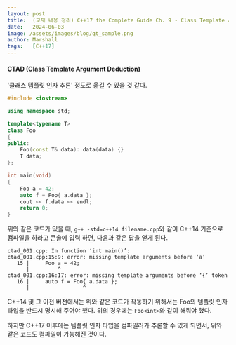 ```yaml
---
layout: post
title:  (교재 내용 정리) C++17 the Complete Guide Ch. 9 - Class Template Argument Deduction
date:   2024-06-03
image: /assets/images/blog/qt_sample.png
author: Marshall
tags:   [C++17]
---
```


#### CTAD (Class Template Argument Deduction)

'클래스 템플릿 인자 추론' 정도로 옮길 수 있을 것 같다.

```c++
#include <iostream>

using namespace std;

template<typename T>
class Foo
{
public:
    Foo(const T& data): data(data) {}
    T data;
};

int main(void)
{
    Foo a = 42;
    auto f = Foo{ a.data };
    cout << f.data << endl;
    return 0;
}
```

위와 같은 코드가 있을 때, `g++ -std=c++14 filename.cpp`와 같이 C++14 기준으로 컴파일을 하라고 콘솔에 입력 하면, 다음과 같은 답을 얻게 된다.

```
ctad_001.cpp: In function ‘int main()’:
ctad_001.cpp:15:9: error: missing template arguments before ‘a’
   15 |     Foo a = 42;
      |         ^
ctad_001.cpp:16:17: error: missing template arguments before ‘{’ token
   16 |     auto f = Foo{ a.data };
      |                 ^
```

C++14 및 그 이전 버전에서는 위와 같은 코드가 작동하기 위해서는 Foo의 템플릿 인자 타입을 반드시 명시해 주어야 했다. 위의 경우에는 `Foo<int>`와 같이 해줘야 했다.

하지만 C++17 이후에는 템플릿 인자 타입을 컴파일러가 추론할 수 있게 되면서, 위와 같은 코드도 컴파일이 가능해진 것이다.
